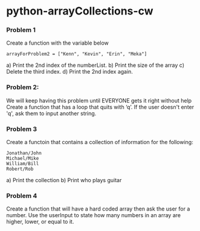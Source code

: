 # python-arrayCollections-cw

### Problem 1
Create a function with the variable below
```
arrayForProblem2 = ["Kenn", "Kevin", "Erin", "Meka"]
```
a) Print the 2nd index of the numberList.
b) Print the size of the array
c) Delete the third index.
d) Print the 2nd index again.

### Problem 2:
We will keep having this problem until EVERYONE gets it right without help
Create a function that has a loop that quits with ‘q’. If the user doesn't enter 'q', ask them to input another string.

### Problem 3
Create a functoin that contains a collection of information for the following:
```
Jonathan/John
Michael/Mike
William/Bill
Robert/Rob
```
a) Print the collection
b) Print who plays guitar

### Problem 4
Create a function that will have a hard coded array then ask the user for a number. Use the userInput to state how many numbers in an array are higher, lower, or equal to it.
